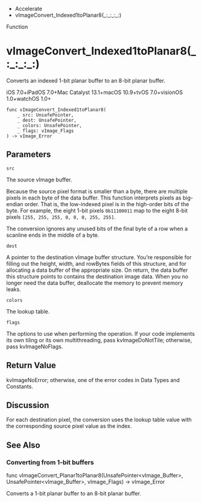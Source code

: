 

- Accelerate
-  vImageConvert_Indexed1toPlanar8(\_:\_:\_:\_:) 

Function

# vImageConvert_Indexed1toPlanar8(\_:\_:\_:\_:)

Converts an indexed 1-bit planar buffer to an 8-bit planar buffer.

iOS 7.0+iPadOS 7.0+Mac Catalyst 13.1+macOS 10.9+tvOS 7.0+visionOS 1.0+watchOS 1.0+

``` source
func vImageConvert_Indexed1toPlanar8(
    _ src: UnsafePointer,
    _ dest: UnsafePointer,
    _ colors: UnsafePointer,
    _ flags: vImage_Flags
) -> vImage_Error
```

## Parameters 

`src`  

The source vImage buffer.

Because the source pixel format is smaller than a byte, there are multiple pixels in each byte of the data buffer. This function interprets pixels as big-endian order. That is, the low-indexed pixel is in the high-order bits of the byte. For example, the eight 1-bit pixels `0b11100011` map to the eight 8-bit pixels `[255, 255, 255, 0, 0, 0, 255, 255]`.

The conversion ignores any unused bits of the final byte of a row when a scanline ends in the middle of a byte.

`dest`  

A pointer to the destination vImage buffer structure. You’re responsible for filling out the height, width, and rowBytes fields of this structure, and for allocating a data buffer of the appropriate size. On return, the data buffer this structure points to contains the destination image data. When you no longer need the data buffer, deallocate the memory to prevent memory leaks.

`colors`  

The lookup table.

`flags`  

The options to use when performing the operation. If your code implements its own tiling or its own multithreading, pass kvImageDoNotTile; otherwise, pass kvImageNoFlags.

## Return Value

kvImageNoError; otherwise, one of the error codes in Data Types and Constants.

## Discussion

For each destination pixel, the conversion uses the lookup table value with the corresponding source pixel value as the index.

## See Also

### Converting from 1-bit buffers

func vImageConvert_Planar1toPlanar8(UnsafePointer&lt;vImage_Buffer>, UnsafePointer&lt;vImage_Buffer>, vImage_Flags) -> vImage_Error

Converts a 1-bit planar buffer to an 8-bit planar buffer.


